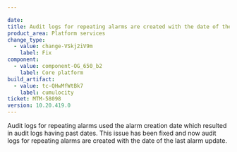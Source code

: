 ```yaml
---

date:
title: Audit logs for repeating alarms are created with the date of the last alarm update
product_area: Platform services
change_type:
  - value: change-VSkj2iV9m
    label: Fix
component:
  - value: component-OG_650_b2
    label: Core platform
build_artifact: 
  - value: tc-QHwMfWtBk7
    label: cumulocity
ticket: MTM-58098
version: 10.20.419.0
---
```


Audit logs for repeating alarms used the alarm creation date which resulted in audit logs having past dates. This issue has been fixed and now audit logs for repeating alarms are created with the date of the last alarm update.


